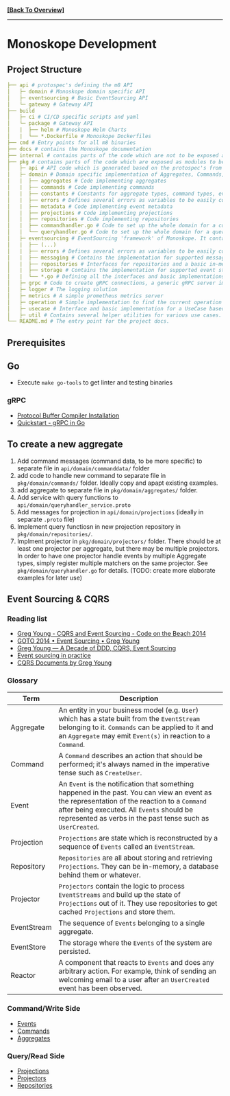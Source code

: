 **[[Back To Overview]](../README.md)**

---

# Monoskope Development

## Project Structure

```yaml
├── api # protospec's defining the m8 API
│   ├─ domain # Monoskope domain specific API
│   ├─ eventsourcing # Basic EventSourcing API
│   └─ gateway # Gateway API
├── build
│   ├─ ci # CI/CD specific scripts and yaml
│   └─ package # Gateway API
│   |  ├── helm # Monoskope Helm Charts
│   |  └── *.Dockerfile # Monoskope Dockerfiles
├── cmd # Entry points for all m8 binaries 
├── docs # contains the Monoskope documentation
├── internal # contains parts of the code which are not to be exposed as modules.
├── pkg # contains parts of the code which are exposed as modules to be used by monoctl for example.
│   ├─ api # API code which is generated based on the protospec's from the ~/api directory.
│   ├─ domain # Domain specific implementation of Aggregates, Commands, Projections, Projectors, Repositories etc.
│   |  ├── aggregates # Code implementing aggregates
│   |  ├── commands # Code implementing commands
│   |  ├── constants # Constants for aggregate types, command types, event types, roles, scopes and such.
│   |  ├── errors # Defines several errors as variables to be easily comparable.
│   |  ├── metadata # Code implementing event metadata 
│   |  ├── projections # Code implementing projections
│   |  ├── repositories # Code implementing repositories
│   |  ├── commandhandler.go # Code to set up the whole domain for a command handler
│   |  └── queryhandler.go # Code to set up the whole domain for a query handler
│   ├─ eventsourcing # EventSourcing 'framework' of Monoskope. It contains all things like interfaces and basic implementation necessary for ES/CQRS.
│   |  ├── (...)
│   |  ├── errors # Defines several errors as variables to be easily comparable.
│   |  ├── messaging # Contains the implementation for supported message busses.
│   |  ├── repositories # Interfaces for repositories and a basic in-memory repository implementation.
│   |  ├── storage # Contains the implementation for supported event store storages.
│   |  └── *.go # Defining all the interfaces and basic implementations for the framework.
│   ├─ grpc # Code to create gRPC connections, a generic gRPC server implementation and gRPC error handling.
│   ├─ logger # The logging solution 
│   ├─ metrics # A simple prometheus metrics server
│   ├─ operation # Simple implementation to find the current operation mode based on an environment variable.
│   ├─ usecase # Interface and basic implementation for a UseCase based coding pattern.
│   ├─ util # Contains several helper utilities for various use cases.
└── README.md # The entry point for the project docs.
```

## Prerequisites

## Go

* Execute `make go-tools` to get linter and testing binaries

### gRPC

* [Protocol Buffer Compiler Installation](https://grpc.io/docs/protoc-installation/)
* [Quickstart - gRPC in Go](https://grpc.io/docs/languages/go/quickstart/)

## To create a new aggregate

1. Add command messages (command data, to be more specific) to separate file in `api/domain/commanddata/` folder
1. add code to handle new command to separate file in `pkg/domain/commands/` folder. Ideally copy and apapt existing examples.
1. add aggregate to separate file in `pkg/domain/aggregates/` folder.
1. Add service with query functions to `api/domain/queryhandler_service.proto`
1. Add messages for projection in `api/domain/projections` (ideally in separate `.proto` file)
1. Implement query functiosn in new projection repository in `pkg/domain/repositories/`.
1. Implment projector in `pkg/domain/projectors/` folder. There should be at least one projector per aggregate, but there may be multiple projectors. In order to have one projector handle events by multiple Aggregate types, simply register multiple matchers on the same projector. See `pkg/domain/queryhandler.go` for details. (TODO: create more elaborate examples for later use)

## Event Sourcing & CQRS

### Reading list

* [Greg Young - CQRS and Event Sourcing - Code on the Beach 2014](https://www.youtube.com/watch?v=JHGkaShoyNs)
* [GOTO 2014 • Event Sourcing • Greg Young](https://www.youtube.com/watch?v=8JKjvY4etTY)
* [Greg Young — A Decade of DDD, CQRS, Event Sourcing](https://www.youtube.com/watch?v=LDW0QWie21s)
* [Event sourcing in practice](https://ookami86.github.io/event-sourcing-in-practice/index.html#title.md)
* [CQRS Documents by Greg Young](https://cqrs.files.wordpress.com/2010/11/cqrs_documents.pdf)

### Glossary

| Term | Description |
| --------- | ----------- |
| Aggregate | An entity in your business model (e.g. `User`) which has a state built from the `EventStream` belonging to it. `Commands` can be applied to it and an `Aggregate` may emit `Event(s)` in reaction to a `Command`. |
| Command | A `Command` describes an action that should be performed; it's always named in the imperative tense such as `CreateUser`. |
| Event | An `Event` is the notification that something happened in the past. You can view an event as the representation of the reaction to a `Command` after being executed. All `Events` should be represented as verbs in the past tense such as `UserCreated`. |
| Projection | `Projections` are state which is reconstructed by a sequence of `Events` called an `EventStream`. |
| Repository | `Repositories` are all about storing and retrieving `Projections`. They can be in-memory, a database behind them or whatever. |
| Projector | `Projectors` contain the logic to process `EventStreams` and build up the state of `Projections` out of it. They use repositories to get cached `Projections` and store them. |
| EventStream | The sequence of `Events` belonging to a single aggregate. |
| EventStore | The storage where the `Events` of the system are persisted. |
| Reactor | A component that reacts to `Events` and does any arbitrary action. For example, think of sending an welcoming email to a user after an `UserCreated` event has been observed. |

### Command/Write Side

* [Events](events.md)
* [Commands](commands.md)
* [Aggregates](aggregates.md)

### Query/Read Side

* [Projections](projections.md)
* [Projectors](projectors.md)
* [Repositories](repositories.md)
